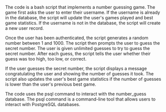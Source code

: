The code is a bash script that implements a number guessing game. The game first asks the user to enter their username. If the username is already in the database, the script will update the user's games played and best game statistics. If the username is not in the database, the script will create a new user record.

Once the user has been authenticated, the script generates a random number between 1 and 1000. The script then prompts the user to guess the secret number. The user is given unlimited guesses to try to guess the secret number. After each guess, the script tells the user whether their guess was too high, too low, or correct.

If the user guesses the secret number, the script displays a message congratulating the user and showing the number of guesses it took. The script also updates the user's best game statistics if the number of guesses is lower than the user's previous best game.

The code uses the psql command to interact with the number_guess database. The psql command is a command-line tool that allows users to interact with PostgreSQL databases.
